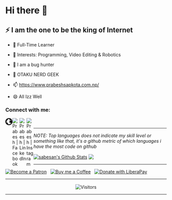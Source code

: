 # Hi there 👋

## ⚡ I am the one to be the king of Internet


- 🌱 Full-Time Learner
- 👯 Interests: Programming, Video Editing & Robotics
- 🔭 I am a bug hunter
- 🤔 OTAKU  NERD  GEEK
 
- 📫 https://www.prabeshsapkota.com.np/
- 😄 All Izz Well
  
### Connect with me:

[<img align="left" alt="Prabesh" width="22px" src="https://raw.githubusercontent.com/iconic/open-iconic/master/svg/globe.svg" />][website]
[<img align="left" alt="Prabesh | Facebook" width="22px" src="https://cdn.jsdelivr.net/npm/simple-icons@3.4.0/icons/facebook.svg" />][facebook]
[<img align="left" alt="Prabesh | LinkedIn" width="22px" src="https://cdn.jsdelivr.net/npm/simple-icons@v3/icons/linkedin.svg" />][linkedin]
[<img align="left" alt="Prabesh | Instagram" width="22px" src="https://cdn.jsdelivr.net/npm/simple-icons@v3/icons/instagram.svg" />][instagram]

<br />

---

_NOTE: Top languages does not indicate my skill level or something like that, it's a github metric of which languages i have the most code on github_

<a href="https://github-readme-stats.sabesansathananthan.vercel.app/api?username=Prabesh01&show_icons=true&hide_border=true&count_private=false&include_all_commits=true&theme=radical">
<img align="center" alt="sabesan's Github Stats" src="https://github-readme-stats.sabesansathananthan.vercel.app/api?username=Prabesh01&show_icons=true&hide_border=true&count_private=false&include_all_commits=true&theme=radical" /></a>
<a href="https://github-readme-stats.sabesansathananthan.vercel.app/api/top-langs/?username=Prabesh01&layout=compact&theme=radical">
  <img align="center" src="https://github-readme-stats.sabesansathananthan.vercel.app/api/top-langs/?username=Prabesh01&layout=compact&theme=radical" />
</a>

---


[<img alt="Become a Patron" width=200 src="https://c5.patreon.com/external/logo/become_a_patron_button.png">](https://www.patreon.com/prabesh) &nbsp; [<img alt="Buy me a Coffee" width=200 src="https://cdn.buymeacoffee.com/buttons/default-yellow.png">](https://www.buymeacoffee.com/prabeshsapkota) &nbsp; [<img alt="Donate with LiberaPay" width=200 height=46 src="https://www.upload.ee/image/12358022/LiberaPay.png">](https://liberapay.com/Prabesh/)


---

<p align=center>                           
  <img align=center  src="https://visitor-badge.laobi.icu/badge?page_id=Prabesh01.Prabesh01" alt="Visitors">                     
</p>

---


[website]: http://prabeshsapkota.info.np/
[facebook]: https://www.facebook.com/ping.prabesh
[instagram]: https://www.instagram.com/pingprabesh
[linkedin]: https://www.linkedin.com/in/pingprabesh

